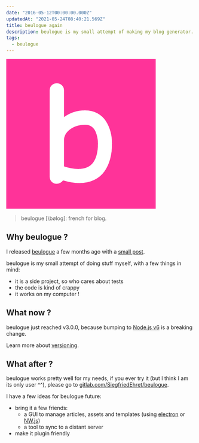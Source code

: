 ```yaml
---
date: "2016-05-12T00:00:00.000Z"
updatedAt: "2021-05-24T08:40:21.569Z"
title: beulogue again
description: beulogue is my small attempt of making my blog generator.
tags:
  - beulogue
---
```


![beulogue logo](../../../public/assets/contentful/4ZGKt8LKA7v8RynaccxQ32/f525b12344e73044ae714a1d792a1b54/beulogue-logo.png)

> beulogue [\bøloɡ\]: french for blog.

## Why beulogue ?

I released [beulogue](https://gitlab.com/SiegfriedEhret/beulogue) a few months ago with a [small post](https://ehret.me/beulogue.html).

beulogue is my small attempt of doing stuff myself, with a few things in mind:

- it is a side project, so who cares about tests
- the code is kind of crappy
- it works on my computer !

## What now ?

beulogue just reached v3.0.0, because bumping to [Node.js v6](https://nodejs.org/en/) is a breaking change.

Learn more about [versioning](http://semver.org/).

## What after ?

beulogue works pretty well for my needs, if you ever try it (but I think I am its only user ^^), please go to [gitlab.com/SiegfriedEhret/beulogue](https://gitlab.com/SiegfriedEhret/beulogue).

I have a few ideas for beulogue future:

- bring it a few friends:
  - a GUI to manage articles, assets and templates (using [electron](http://electron.atom.io/) or [NW.js](http://nwjs.io/))
  - a tool to sync to a distant server
- make it plugin friendly
